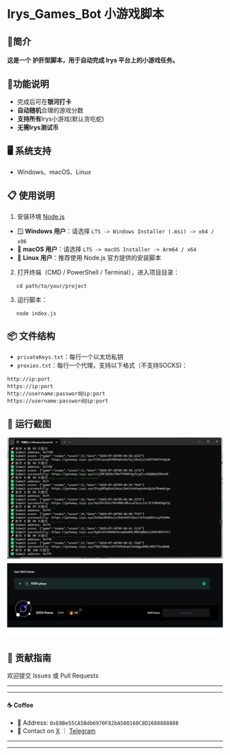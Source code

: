 # Irys_Games_Bot 小游戏脚本

## 🚀简介  
#### 这是一个 **护肝型脚本**，用于自动完成 Irys 平台上的小游戏任务。

## 📝功能说明  
- 完成后可在**银河打卡**
- **自动随机**合理的游戏分数
- **支持所有**Irys小游戏(默认贪吃蛇)
- **无需Irys测试币**


## 🖥️ 系统支持
* Windows、macOS、Linux

## 📋 使用说明
1. 安装环境 [Node.js](https://nodejs.org/zh-cn/download)
 - 🪟 **Windows 用户**：请选择 `LTS -> Windows Installer (.msi) -> x64 / x86` 
 - 🍎 **macOS 用户**：请选择 `LTS -> macOS Installer -> Arm64 / x64` 
 - 🐧 **Linux 用户**：推荐使用 Node.js 官方提供的安装脚本

2. 打开终端（CMD / PowerShell / Terminal），进入项目目录：
```
   cd path/to/your/project
```
3. 运行脚本：
```
   node index.js
```


## 📦 文件结构

* `privateKeys.txt`：每行一个以太坊私钥
* `proxies.txt`：每行一个代理，支持以下格式（不支持SOCKS)：

```txt
http://ip:port
https://ip:port
http://username:password@ip:port
https://username:password@ip:port
```

## 🌌 运行截图  
![运行截图](screenshot.png)

## 🤝 贡献指南

欢迎提交 Issues 或 Pull Requests

---
---
#### ☕️ Coffee
- 🪪 Address: `0xE8Be55CA5Bdb6970F82bA508160C8D2688888888`  
- 🔗 Contact on  [X](https://x.com/CryptoPidan) ｜ [Telegram](https://t.me/CryptoPidan)
---
---
